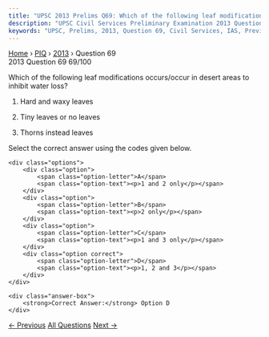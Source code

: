 ```yaml
---
title: "UPSC 2013 Prelims Q69: Which of the following leaf modifications occurs/occur in de..."
description: "UPSC Civil Services Preliminary Examination 2013 Question 69 with options and answer"
keywords: "UPSC, Prelims, 2013, Question 69, Civil Services, IAS, Previous Year Questions"
---
```


<nav class="breadcrumb">
    <a href="../../">Home</a>
    <span>›</span>
    <a href="../">PIQ</a>
    <span>›</span>
    <a href="./">2013</a>
    <span>›</span>
    <span>Question 69</span>
</nav>

<div class="question-header">
    <div class="question-meta">
        <span class="year-badge">2013</span>
        <span class="question-number">Question 69</span>
        <span class="progress">69/100</span>
    </div>
    <div class="progress-bar">
        <div class="progress-fill" style="width: 69.0%"></div>
    </div>
</div>

<div class="question-content">
    <div class="question-text">
        <p>Which of the following leaf modifications occurs/occur in desert areas to inhibit water loss?</p>
<ol>
<li>
<p>Hard and waxy leaves</p>
</li>
<li>
<p>Tiny leaves or no leaves</p>
</li>
<li>
<p>Thorns instead leaves</p>
</li>
</ol>
<p>Select the correct answer using the codes given below.</p>
    </div>
    
    <div class="options">
        <div class="option">
            <span class="option-letter">A</span>
            <span class="option-text"><p>1 and 2 only</p></span>
        </div>
        <div class="option">
            <span class="option-letter">B</span>
            <span class="option-text"><p>2 only</p></span>
        </div>
        <div class="option">
            <span class="option-letter">C</span>
            <span class="option-text"><p>1 and 3 only</p></span>
        </div>
        <div class="option correct">
            <span class="option-letter">D</span>
            <span class="option-text"><p>1, 2 and 3</p></span>
        </div>
    </div>

    <div class="answer-box">
        <strong>Correct Answer:</strong> Option D
    </div>
</div>

<div class="question-nav">
    <a href="../q068-which-of-the-following-statements-isare-correct-1/" class="nav-btn prev">← Previous</a>
    <a href="../" class="nav-btn center">All Questions</a>
    <a href="../q070-the-known-forces-of-nature-can-be-divided-into-fou/" class="nav-btn next">Next →</a>
</div>

